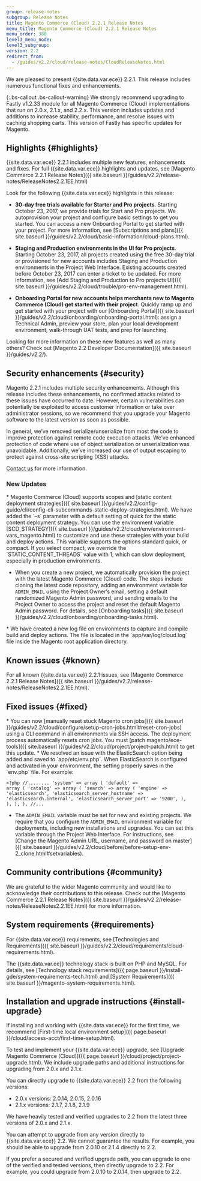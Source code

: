```yaml
---
group: release-notes
subgroup: Release Notes
title: Magento Commerce (Cloud) 2.2.1 Release Notes
menu_title: Magento Commerce (Cloud) 2.2.1 Release Notes
menu_order: 380
level3_menu_node:
level3_subgroup:
version: 2.2
redirect_from:
  - /guides/v2.2/cloud/release-notes/CloudReleaseNotes.html
---
```


We are pleased to present {{site.data.var.ece}} 2.2.1. This release includes numerous functional fixes and enhancements.

{:.bs-callout .bs-callout-warning}
We strongly recommend upgrading to Fastly v1.2.33 module for all Magento Commerce (Cloud) implementations that run on 2.0.x, 2.1.x, and 2.2.x. This version includes updates and additions to increase stability, performance, and resolve issues with caching shopping carts. This version of Fastly has specific updates for Magento.

## Highlights {#highlights}

{{site.data.var.ece}} 2.2.1 includes multiple new features, enhancements and fixes. For full {{site.data.var.ece}} highlights and updates, see [Magento Commerce 2.2.1 Release Notes]({{ site.baseurl }}/guides/v2.2/release-notes/ReleaseNotes2.2.1EE.html)

Look for the following {{site.data.var.ece}} highlights in this release:

* **30-day free trials available for Starter and Pro projects**. Starting October 23, 2017, we provide trials for Start and Pro projects. We autoprovision your project and configure basic settings to get you started. You can access a new Onboarding Portal to get started with your project. For more information, see [Subscriptions and plans]({{ site.baseurl }}/guides/v2.2/cloud/basic-information/cloud-plans.html).

* **Staging and Production environments in the UI for Pro projects**. Starting October 23, 2017, all projects created using the free 30-day trial or provisioned for new accounts includes Staging and Production environments in the Project Web Interface. Existing accounts created before October 23, 2017 can enter a ticket to be updated. For more information, see [Add Staging and Production to Pro projects UI]({{ site.baseurl }}/guides/v2.2/cloud/trouble/pro-env-management.html).

* **Onboarding Portal for new accounts helps merchants new to Magento Commerce (Cloud) get started with their project**. Quickly ramp up and get started with your project with our [Onboarding Portal]({{ site.baseurl }}/guides/v2.2/cloud/onboarding/onboarding-portal.html): assign a Technical Admin, preview your store, plan your local development environment, walk-through UAT tests, and prep for launching.


Looking for more information on these new features as well as many others? Check out [Magento 2.2 Developer Documentation]({{ site.baseurl }}/guides/v2.2/).

## Security enhancements {#security}

Magento 2.2.1 includes multiple security enhancements. Although this release includes these enhancements, no confirmed attacks related to these issues have occurred to date. However, certain vulnerabilities can potentially be exploited to access customer information or take over administrator sessions, so we recommend that you upgrade your Magento software to the latest version as soon as possible.

In general, we’ve removed serialize/unserialize from most the code to improve protection against remote code execution attacks. We’ve enhanced protection of code where use of object serialization or unserialization was unavoidable.  Additionally, we’ve increased our use of output escaping to protect against cross-site scripting (XSS) attacks.

[Contact us](https://magento.com/company/contact-us) for more information.

### New Updates

<!--- MAGECLOUD-1057 -->* Magento Commerce (Cloud) supports scopes and [static content deployment strategies]({{ site.baseurl }}/guides/v2.2/config-guide/cli/config-cli-subcommands-static-deploy-strategies.html). We have added the `–s` parameter with a default setting of quick for the static content deployment strategy. You can use the environment variable [SCD_STRATEGY]({{ site.baseurl }}/guides/v2.2/cloud/env/environment-vars_magento.html) to customize and use these strategies with your build and deploy actions. This variable supports the options standard quick, or compact. If you select compact, we override the `STATIC_CONTENT_THREADS` value with 1, which can slow deployment, especially in production environments.   


* When you create a new project, we automatically provision the project with the latest Magento Commerce (Cloud) code. The steps include cloning the latest code repository, adding an environment variable for `ADMIN_EMAIL` using the Project Owner’s email, setting a default randomized Magento Admin password, and sending emails to the Project Owner to access the project and reset the default Magento Admin password. For details, see [Onboarding tasks]({{ site.baseurl }}/guides/v2.2/cloud/onboarding/onboarding-tasks.html).

<!--- MAGECLOUD-1014, 1023 -->* We have created a new log file on environments to capture and compile build and deploy actions. The file is located in the `app/var/log/cloud.log` file inside the Magento root application directory.

## Known issues {#known}

For all known {{site.data.var.ee}} 2.2.1  issues, see [Magento Commerce 2.2.1 Release Notes]({{ site.baseurl }}/guides/v2.2/release-notes/ReleaseNotes2.2.1EE.html).

## Fixed issues {#fixed}

<!-- MAGECLOUD-1355 -->* You can now [manually reset stuck Magento cron jobs]({{ site.baseurl }}/guides/v2.2/cloud/configure/setup-cron-jobs.html#reset-cron-jobs) using a CLI command in all environments via SSH access. The deployment process automatically resets cron jobs. You must [patch magento/ece-tools]({{ site.baseurl }}/guides/v2.2/cloud/project/project-patch.html) to get this update.

<!--- MAGECLOUD-1121 -->* We resolved an issue with the ElasticSearch option being added and saved to `app/etc/env.php`. When ElasticSearch is configured and activated in your environment, the setting properly saves in the `env.php` file. For example:  

<code><?php
//........
'system' =>
  array (
    'default' =>
    array (
      'catalog' =>
      array (
        'search' =>
        array (
          'engine' => 'elasticsearch',
          'elasticsearch_server_hostname' => 'elasticsearch.internal',
          'elasticsearch_server_port' => '9200',
        ),
      ),
    ),
  ),
//...
</code>

* The `ADMIN_EMAIL` variable must be set for new and existing projects. We require that you configure the `ADMIN_EMAIL` environment variable for deployments, including new installations and upgrades. You can set this variable through the Project Web Interface.  For instructions, see [Change the Magento Admin URL, username, and password on master]({{ site.baseurl }}/guides/v2.2/cloud/before/before-setup-env-2_clone.html#setvariables).

## Community contributions {#community}

We are grateful to the wider Magento community and would like to acknowledge their contributions to this release. Check out the [Magento Commerce 2.2.1 Release Notes]({{ site.baseurl }}/guides/v2.2/release-notes/ReleaseNotes2.2.1EE.html) for more information.

## System requirements {#requirements}

For {{site.data.var.ece}} requirements, see [Technologies and Requirements]({{ site.baseurl }}/guides/v2.2/cloud/requirements/cloud-requirements.html).

The {{site.data.var.ee}} technology stack is built on PHP and MySQL. For details, see [Technology stack requirements]({{ page.baseurl }}/install-gde/system-requirements-tech.html) and [System Requirements]({{ site.baseurl }}/magento-system-requirements.html).

## Installation and upgrade instructions {#install-upgrade}

If installing and working with {{site.data.var.ece}} for the first time, we recommend [First-time local environment setup]({{ page.baseurl }}/cloud/access-acct/first-time-setup.html).

To test and implement your {{site.data.var.ece}} upgrade, see [Upgrade Magento Commerce (Cloud)]({{ page.baseurl }}/cloud/project/project-upgrade.html). We include upgrade paths and additional instructions for upgrading from 2.0.x and 2.1.x.

You can directly upgrade to {{site.data.var.ece}} 2.2 from the following versions:

* 2.0.x versions: 2.0.14, 2.0.15, 2.0.16
* 2.1.x versions: 2.1.7, 2.1.8, 2.1.9

We have heavily tested and verified upgrades to 2.2 from the latest three versions of 2.0.x and 2.1.x.

You can attempt to upgrade from any version directly to {{site.data.var.ece}} 2.2. We cannot guarantee the results. For example, you should be able to upgrade from 2.0.10 or 2.1.4 directly to 2.2.

If you prefer a secured and verified upgrade path, you can upgrade to one of the verified and tested versions, then directly upgrade to 2.2. For example, you could upgrade from 2.0.10 to 2.0.14, then upgrade to 2.2.
